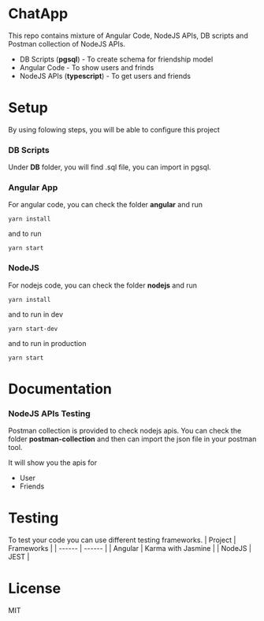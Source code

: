 # ChatApp

This repo contains mixture of Angular Code, NodeJS APIs, DB scripts and Postman collection of NodeJS APIs.

  - DB Scripts (**pgsql**) - To create schema for friendship model
  - Angular Code - To show users and frinds
  - NodeJS APIs (**typescript**) - To get users and friends

# Setup

By using folowing steps, you will be able to configure this project

### DB Scripts
Under **DB** folder, you will find .sql file, you can import in pgsql.

### Angular App
For angular code, you can check the folder **angular** and run 
```
yarn install
```
and to run

```
yarn start
```

### NodeJS
For nodejs code, you can check the folder **nodejs** and run 
```
yarn install
```
and to run in dev

```
yarn start-dev
```

and to run in production
```
yarn start
```

# Documentation


### NodeJS APIs Testing

Postman collection is provided to check nodejs apis.
You can check the folder **postman-collection** and then can import the json file in your postman tool.

It will show you the apis for 
 - User
 - Friends

# Testing
To test your code you can use different testing frameworks.
| Project | Frameworks |
| ------ | ------ |
| Angular | Karma with Jasmine |
| NodeJS | JEST |

# License
MIT
